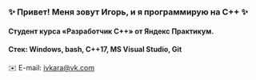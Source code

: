 ### ✨ Привет! Меня зовут Игорь, и я программирую на C++ ✨
#### Студент курса «Разработчик С++» от Яндекс Практикум.

#### **Стек:** Windows, bash, C++17, MS Visual Studio, Git

✉️ E-mail: ivkara@vk.com
